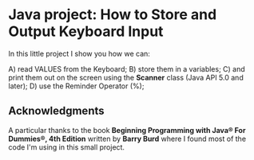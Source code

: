# Java project:  How to Store and Output Keyboard Input

In this little project I show you how we can:

A) read VALUES from the Keyboard;
B) store them in a variables;
C) and print them out on the screen using the **Scanner** class (Java API 5.0 and later);
D) use the Reminder Operator (%);


## Acknowledgments
A particular thanks to the book **Beginning Programming with Java® For Dummies®, 4th Edition** written by **Barry Burd** where I found most of the code I'm using in this small project.